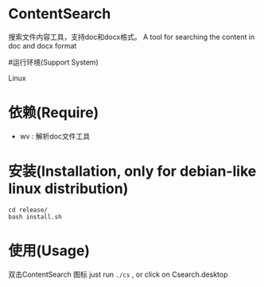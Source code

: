 # ContentSearch
搜索文件内容工具，支持doc和docx格式。
A tool for searching the content in doc and docx format


#运行环境(Support System)

Linux

# 依赖(Require)

- wv : 解析doc文件工具

# 安装(Installation, only for debian-like linux distribution)

```
cd release/
bash install.sh
``````
# 使用(Usage)

双击ContentSearch 图标
just run `./cs` , or click on Csearch.desktop
